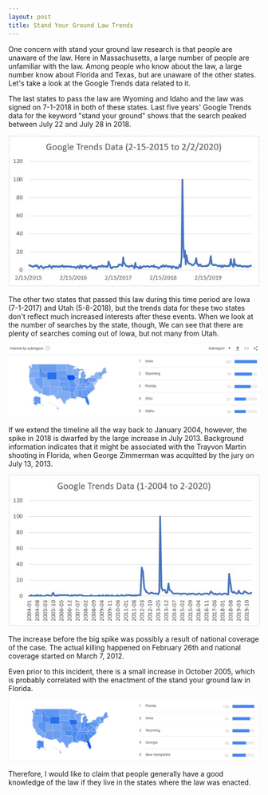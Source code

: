 ```yaml
---
layout: post
title: Stand Your Ground Law Trends
---
```

One concern with stand your ground law research is that people are unaware of the law. Here in Massachusetts, a large number of people are unfamiliar with the law. Among people who know about the law, a large number know about Florida and Texas, but are unaware of the other states. Let's take a look at the Google Trends data related to it.

The last states to pass the law are Wyoming and Idaho and the law was signed on 7-1-2018 in both of these states. Last five years' Google Trends data for the keyword "stand your ground" shows that the search peaked between July 22 and July 28 in 2018.

![Wyoming](/images/wyoming.jpg "Wyoming")

The other two states that passed this law during this time period are Iowa (7-1-2017) and Utah (5-8-2018), but the trends data for these two states don't reflect much increased interests after these events. When we look at the number of searches by the state, though, We can see that there are plenty of searches coming out of Iowa, but not many from Utah.

![Subregion](/images/subregion.jpg "Subregion")

If we extend the timeline all the way back to January 2004, however, the spike in 2018 is dwarfed by the large increase in July 2013. Background information indicates that it might be associated with the Trayvon Martin shooting in Florida, when George Zimmerman was acquitted by the jury on July 13, 2013.

![Long Time Horizon](/images/long.jpg "Long Time Horizon")

The increase before the big spike was possibly a result of national coverage of the case. The actual killing happened on February 26th and national coverage started on March 7, 2012.

Even prior to this incident, there is a small increase in October 2005, which is probably correlated with the enactment of the stand your ground law in Florida.

![Subregion Long](/images/states.jpg "Subregion Long")

Therefore, I would like to claim that people generally have a good knowledge of the law if they live in the states where the law was enacted.
